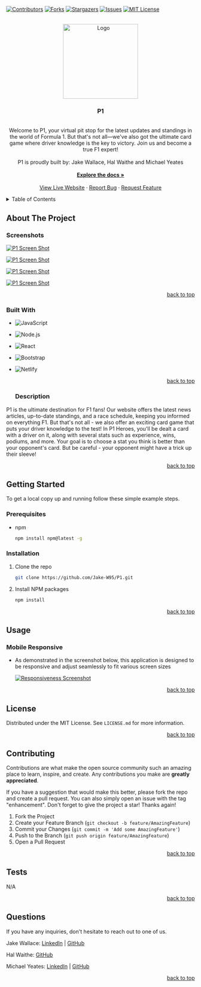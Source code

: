 <a name="readme-top"></a>

  <!-- PROJECT SHIELDS -->

[![Contributors][contributors-shield]][contributors-url]
[![Forks][forks-shield]][forks-url]
[![Stargazers][stars-shield]][stars-url]
[![Issues][issues-shield]][issues-url]
[![MIT License][license-shield]][license-url]

  <!-- PROJECT LOGO -->

  <br />
  <div align="center">
    <a href="https://github.com/Jake-W95/P1">
      <img src="./public/images/logo.svg" alt="Logo" width="200" height="200">
    </a>
    <h3 align="center">P1</h3>
    <p align="center">
    <br/>
Welcome to P1, your virtual pit stop for the latest updates and standings in the world of Formula 1. But that's not all—we've also got the ultimate card game where driver knowledge is the key to victory. Join us and become a true F1 expert!   <br/>
      <br/>
      P1 is proudly built by: Jake Wallace, Hal Waithe and Michael Yeates
      <br/>
      <br/>
      <a href="https://github.com/Jake-W95/P1"><strong>Explore the docs »</strong></a>
      <br/>
      <br/>
      <a href="https://Jake-W95.github.io/P1/">View Live Website</a>
      ·
      <a href="https://github.com/Jake-W95/P1/issues">Report Bug</a>
      ·
      <a href="https://github.com/Jake-W95/P1/issues">Request Feature</a>
    </p>
  </div>
  
  <!-- TABLE OF CONTENTS -->

  <details>
    <summary>Table of Contents</summary>
    <ol>
      <li>
        <a href="#about-the-project">About The Project</a>
        <ul>
          <li><a href="#screenshots">Screenshots</a></li>
          <li><a href="#built-with">Built With</a></li>
          <li><a href="#description">Description</a></li>
        </ul>
      </li>
      <li>
          <a href="#getting-started">Getting Started</a>
        <ul>
          <li><a href="#prerequisites">Prerequisites</a></li>
          <li><a href="#installation">Installation</a></li>
        </ul>
      </li>
      <li>
          <a href="#usage">Usage</a>
        <ul>
          <li><a href="#mobile-responsive">Mobile Responsive</a></li>
        </ul>
      </li>
      <li><a href="#license">License</a></li>
      <li><a href="#contributing">Contributing</a></li>
      <li><a href="#tests">Tests</a></li>
      <li><a href="#questions">Questions</a></li>
    </ol>
  </details>
  
  <!-- ABOUT THE PROJECT -->
  
  ## About The Project
  
  ### Screenshots
  
[![P1 Screen Shot][landing-screenshot]](https://Jake-W95.github.io/P1/)

[![P1 Screen Shot][standings-screenshot]](https://Jake-W95.github.io/P1/)

[![P1 Screen Shot][contact-screenshot]](https://Jake-W95.github.io/P1/)

[![P1 Screen Shot][game-screenshot]](https://Jake-W95.github.io/P1/)

  <p align="right"><a href="#readme-top">back to top</a></p>
  
  ### Built With
  
- ![JavaScript](https://img.shields.io/badge/JavaScript-20232A?style=for-the-badge&logo=JavaScript&logoColor=FCDD32)

- ![Node.js](https://img.shields.io/badge/Node.js-376e05?style=for-the-badge&logo=Node.js&logoColor=white)

- ![React](https://img.shields.io/badge/React-20232A?style=for-the-badge&logo=React&logoColor=61DAFB)

- ![Bootstrap](https://img.shields.io/badge/Bootstrap-563D7C?style=for-the-badge&logo=Bootstrap&logoColor=white)

- ![Netlify](https://img.shields.io/badge/Netlify-00C7B7?style=for-the-badge&logo=Netlify&logoColor=white)

  <p align="right"><a href="#readme-top">back to top</a></p>

  ### Description

P1 is the ultimate destination for F1 fans! Our website offers the latest news articles, up-to-date standings, and a race schedule, keeping you informed on everything F1. But that's not all - we also offer an exciting card game that puts your driver knowledge to the test! In P1 Heroes, you'll be dealt a card with a driver on it, along with several stats such as experience, wins, podiums, and more. Your goal is to choose a stat you think is better than your opponent's card. But be careful - your opponent might have a trick up their sleeve!

  <p align="right"><a href="#readme-top">back to top</a></p>

<!-- GETTING STARTED -->

## Getting Started

To get a local copy up and running follow these simple example steps.

### Prerequisites

- npm
  ```sh
  npm install npm@latest -g
  ```

### Installation

1. Clone the repo
   ```sh
   git clone https://github.com/Jake-W95/P1.git
   ```
2. Install NPM packages
   ```sh
   npm install
   ```

  <p align="right"><a href="#readme-top">back to top</a></p>
  
  <!-- USAGE EXAMPLES -->
  
  ## Usage
  
  ### Mobile Responsive
  
  - As demonstrated in the screenshot below, this application is designed to be responsive and adjust seamlessly to fit various screen sizes
  
    [![Responsiveness Screenshot][responsive-screenshot]](https://Jake-W95.github.io/P1/)
  
  <p align="right"><a href="#readme-top">back to top</a></p>

  <!-- LICENSE -->

## License

Distributed under the MIT License. See `LICENSE.md` for more information.

  <p align="right"><a href="#readme-top">back to top</a></p>
  
  <!-- CONTRIBUTING -->
  
  ## Contributing
  
  Contributions are what make the open source community such an amazing place to learn, inspire, and create. Any contributions you make are **greatly appreciated**.
  
  If you have a suggestion that would make this better, please fork the repo and create a pull request. You can also simply open an issue with the tag "enhancement".
  Don't forget to give the project a star! Thanks again!
  
  1. Fork the Project
  2. Create your Feature Branch (`git checkout -b feature/AmazingFeature`)
  3. Commit your Changes (`git commit -m 'Add some AmazingFeature'`)
  4. Push to the Branch (`git push origin feature/AmazingFeature`)
  5. Open a Pull Request
  
  <p align="right"><a href="#readme-top">back to top</a></p>

  <!-- TESTS -->

## Tests

N/A

  <p align="right"><a href="#readme-top">back to top</a></p>
  
  <!-- QUESTIONS -->
  
  ## Questions

If you have any inquiries, don't hesitate to reach out to one of us.

Jake Wallace: <a href="https://www.linkedin.com/in/jw-fed/">LinkedIn</a> | <a href="https://github.com/Jake-W95/">GitHub</a>

Hal Waithe: <a href="https://github.com/norrinRadd8/">GitHub</a>

Michael Yeates: <a href="https://www.linkedin.com/in/mdyeates/">LinkedIn</a> | <a href="https://github.com/mdyeates/">GitHub</a>

  <p align="right"><a href="#readme-top">back to top</a></p>
  
  <!-- MARKDOWN LINKS & IMAGES -->

[contributors-shield]: https://img.shields.io/github/contributors/Jake-W95/P1.svg?style=for-the-badge
[contributors-url]: https://github.com/Jake-W95/P1/graphs/contributors
[forks-shield]: https://img.shields.io/github/forks/Jake-W95/P1.svg?style=for-the-badge
[forks-url]: https://github.com/Jake-W95/P1/network/members
[stars-shield]: https://img.shields.io/github/stars/Jake-W95/P1.svg?style=for-the-badge
[stars-url]: https://github.com/Jake-W95/P1/stargazers
[issues-shield]: https://img.shields.io/github/issues/Jake-W95/P1.svg?style=for-the-badge
[issues-url]: https://github.com/Jake-W95/P1/issues
[license-shield]: https://img.shields.io/github/license/Jake-W95/P1.svg?style=for-the-badge
[license-url]: https://github.com/Jake-W95/P1/blob/main/LICENSE
[linkedin-shield]: https://img.shields.io/badge/-LinkedIn-black.svg?style=for-the-badge&logo=linkedin&colorB=555
[linkedin-url]: https://linkedin.com/in/mdyeates

  <!-- UPDATE PLACEHOLDER IMAGES HERE -->

[landing-screenshot]: ./public/images/readme/p1-landing.png
[standings-screenshot]: ./public/images/readme/p1-standings.png
[contact-screenshot]: ./public/images/readme/p1-contact.png
[game-screenshot]: ./public/images/readme/p1-game.png
[functionality-gif]: https://placehold.co/600x400?text=Placeholder
[responsive-screenshot]: ./public/images/readme/p1-mobile.png
